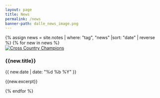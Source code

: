 ```yaml
---
layout: page
title: News
permalink: /news
banner-path: dalle_news_image.png
---
```


<div class="medium-divider"></div>



<div class="news-container">
    {% assign news = site.notes | where: "tag", "news" |sort: "date" | reverse %}
    {% for new in news %}
    <div class="news-item">
        <div class="news-img-container">
        <a href="{{new.url}}">
        <img src="../assets/{{new.picture-path}}" alt="Cross Country Champions">
        </a>
        </div>
        <div class="news-content">
            <h3>{{new.title}}</h3>
            <p class="news-date">{{ new.date | date: "%d %b %Y" }}</p>
            <p>{{new.excerpt}}</p>
        </div>
    </div>
    {% endfor %}
</div>






<!---->



